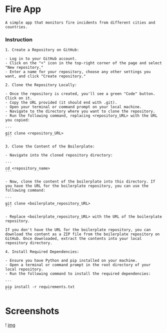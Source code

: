 # Fire App

    A simple app that monitors fire incidents from different cities and countries.

### Instruction

    1. Create a Repository on GitHub:

    - Log in to your GitHub account.
    - Click on the "+" icon in the top-right corner of the page and select "New repository."
    - Enter a name for your repository, choose any other settings you want, and click "Create repository."

    2. Clone the Repository Locally:

    - Once the repository is created, you'll see a green "Code" button. Click on it.
    - Copy the URL provided (it should end with .git).
    - Open your terminal or command prompt on your local machine.
    - Navigate to the directory where you want to clone the repository.
    - Run the following command, replacing <repository_URL> with the URL you copied:

    ```
    git clone <repository_URL>
    ```

    3. Clone the Content of the Boilerplate:

    - Navigate into the cloned repository directory:

    ```
    cd <repository_name>
    ```

    - Now, clone the content of the boilerplate into this directory. If you have the URL for the boilerplate repository, you can use the following command:

    ```
    git clone <boilerplate_repository_URL>
    ```

    - Replace <boilerplate_repository_URL> with the URL of the boilerplate repository.

    If you don't have the URL for the boilerplate repository, you can download the content as a ZIP file from the boilerplate repository on GitHub. Once downloaded, extract the contents into your local repository directory.

    4. Install Required Dependencies:

    - Ensure you have Python and pip installed on your machine.
    - Open a terminal or command prompt in the root directory of your local repository.
    - Run the following command to install the required dependencies:

    ```
    pip install -r requirements.txt
    ```

# Screenshots

! [img](https://github.com/Norkizah/Fireapp/blob/main/Projectsite/assets/png.png?raw=true)